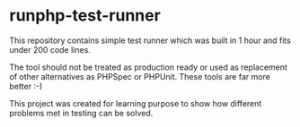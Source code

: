 # runphp-test-runner

This repository contains simple test runner which was built in 1 hour and fits under 200 code lines.

The tool should not be treated as production ready or used as replacement of other alternatives as PHPSpec or PHPUnit. These tools are far more better :-)

This project was created for learning purpose to show how different problems met in testing can be solved.
